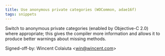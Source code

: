 ```yaml
---
title: Use anonymous private categories (WOCommon, adae16f)
tags: snippets
---
```


Switch to anonymous private categories (enabled by Objective-C 2.0) where appropriate; this gives the compiler more information and allows it to produce better warnings about missing methods.

Signed-off-by: Wincent Colaiuta &lt;win@wincent.com&gt;
